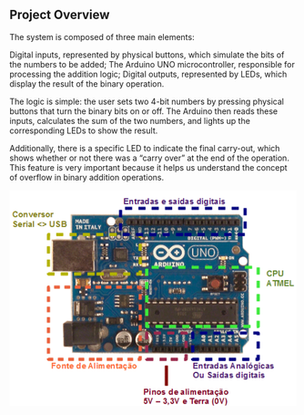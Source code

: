 ## Project Overview

The system is composed of three main elements:

Digital inputs, represented by physical buttons, which simulate the bits of the numbers to be added;
The Arduino UNO microcontroller, responsible for processing the addition logic;
Digital outputs, represented by LEDs, which display the result of the binary operation.

The logic is simple: the user sets two 4-bit numbers by pressing physical buttons that turn the binary bits on or off. The Arduino then reads these inputs, calculates the sum of the two numbers, and lights up the corresponding LEDs to show the result.

Additionally, there is a specific LED to indicate the final carry-out, which shows whether or not there was a “carry over” at the end of the operation. This feature is very important because it helps us understand the concept of overflow in binary addition operations.

![IMAGEM NAO ENCONTRADA](https://github.com/rodrigo981-ops/trab_2/blob/Rodrigo9/docs/images/arduino1.png "Arduino - Overview")
